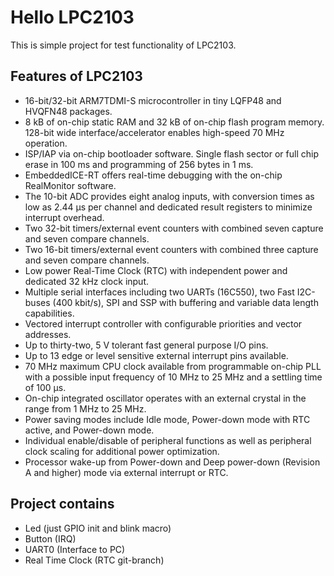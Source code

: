 Hello LPC2103
=============

This is simple project for test functionality of LPC2103. 

Features of LPC2103
-------------------

* 16-bit/32-bit ARM7TDMI-S microcontroller in tiny LQFP48 and HVQFN48 packages.
* 8 kB of on-chip static RAM and 32 kB of on-chip flash program
memory. 128-bit wide interface/accelerator enables high-speed 70 MHz operation.
* ISP/IAP via on-chip bootloader software. Single flash sector or full chip erase in
100 ms and programming of 256 bytes in 1 ms.
* EmbeddedICE-RT offers real-time debugging with the on-chip RealMonitor software.
* The 10-bit ADC provides eight analog inputs, with conversion times as low as 2.44 μs
per channel and dedicated result registers to minimize interrupt overhead.
* Two 32-bit timers/external event counters with combined seven capture and seven
compare channels.
* Two 16-bit timers/external event counters with combined three capture and seven
compare channels.
* Low power Real-Time Clock (RTC) with independent power and dedicated 32 kHz
clock input.
* Multiple serial interfaces including two UARTs (16C550), two Fast I2C-buses
(400 kbit/s), SPI and SSP with buffering and variable data length capabilities.
* Vectored interrupt controller with configurable priorities and vector addresses.
* Up to thirty-two, 5 V tolerant fast general purpose I/O pins.
* Up to 13 edge or level sensitive external interrupt pins available.
* 70 MHz maximum CPU clock available from programmable on-chip PLL with a
possible input frequency of 10 MHz to 25 MHz and a settling time of 100 μs.
* On-chip integrated oscillator operates with an external crystal in the range from 1 MHz
to 25 MHz.
* Power saving modes include Idle mode, Power-down mode with RTC active, and
Power-down mode.
* Individual enable/disable of peripheral functions as well as peripheral clock scaling for
additional power optimization.
* Processor wake-up from Power-down and Deep power-down (Revision A and higher)
mode via external interrupt or RTC.

Project contains
----------------

* Led (just GPIO init and blink macro)
* Button (IRQ)
* UART0 (Interface to PC)
* Real Time Clock (RTC git-branch)

